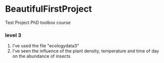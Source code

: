 # BeautifulFirstProject
Test Project PhD toolbox course

### level 3
1. I've used the file "ecologydata3" 
2. I've seen the influence of the plant density, temperature and time of day on the abundance of insects

